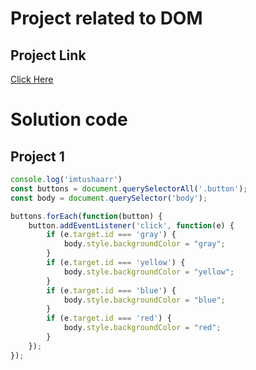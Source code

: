 # Project related to DOM

## Project Link
[Click Here](https://github.com/imtushaarr/js-prep/projects-07/1-colorChanging)

# Solution code

## Project 1

```javascript
console.log('imtushaarr')
const buttons = document.querySelectorAll('.button');
const body = document.querySelector('body');

buttons.forEach(function(button) {
    button.addEventListener('click', function(e) {
        if (e.target.id === 'gray') {
            body.style.backgroundColor = "gray";
        }
        if (e.target.id === 'yellow') {
            body.style.backgroundColor = "yellow";
        }
        if (e.target.id === 'blue') {
            body.style.backgroundColor = "blue";
        }
        if (e.target.id === 'red') {
            body.style.backgroundColor = "red";
        }
    });
});

```
